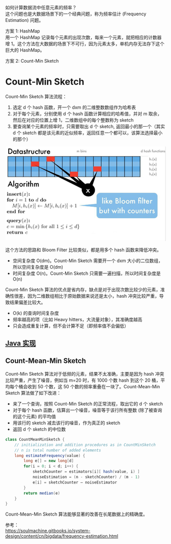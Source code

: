 如何计算数据流中任意元素的频率？  
这个问题也是大数据场景下的一个经典问题，称为频率估计 (Frequency Estimation) 问题。  

方案 1: HashMap  
用一个 HashMap 记录每个元素的出现次数，每来一个元素，就把相应的计数器增 1。这个方法在大数据的场景下不可行，因为元素太多，单机内存无法存下这个巨大的 HashMap。  

方案 2: Count-Min Sketch  

# Count-Min Sketch
Count-Min Sketch 算法流程：  
1. 选定 d 个 hash 函数，开一个 dxm 的二维整数数组作为哈希表
2. 对于每个元素，分别使用 d 个 hash 函数计算相应的哈希值，并对 m 取余，然后在对应的位置上增 1，二维数组中的每个整数称为 sketch
3. 要查询某个元素的频率时，只需要取出 d 个 sketch, 返回最小的那一个（其实 d 个 sketch 都是该元素的近似频率，返回任意一个都可以，该算法选择最小的那个）

![](./Count-Min-Sketch.jpeg)  

这个方法的思路和 Bloom Filter 比较类似，都是用多个 hash 函数来降低冲突。  
* 空间复杂度 O(dm)。Count-Min Sketch 需要开一个 dxm 大小的二位数组，所以空间复杂度是 O(dm)
* 时间复杂度 O(n)。Count-Min Sketch 只需要一遍扫描，所以时间复杂度是 O(n)
  
Count-Min Sketch 算法的优点是省内存，缺点是对于出现次数比较少的元素，准确性很差，因为二维数组相比于原始数据来说还是太小，hash 冲突比较严重，导致结果偏差比较大。  
  
* O(k) 的查询时间复杂度
* 频率越高的项（比如 Heavy hitters，大流量对象），其准确度越高
* 只会造成重复计算，但不会计算不足（即频率值不会偏低）
  
## [Java 实现](../Common%20Data%20Structure%20and%20Data%20Type/Data%20Structure%20Implementation/CountMinSketch/CountMinSketch.java)

## Count-Mean-Min Sketch
Count-Min Sketch 算法对于低频的元素，结果不太准确，主要是因为 hash 冲突比较严重，产生了噪音，例如当 m=20 时，有 1000 个数 hash 到这个 20 桶，平均每个桶会收到 50 个数，这 50 个数的频率重叠在一块了。Count-Mean-Min Sketch 算法做了如下改进：  
* 来了一个查询，按照 Count-Min Sketch 的正常流程，取出它的 d 个 sketch
* 对于每个 hash 函数，估算出一个噪音，噪音等于该行所有整数 (除了被查询的这个元素) 的平均值
* 用该行的 sketch 减去该行的噪音，作为真正的 sketch
* 返回 d 个 sketch 的中位数

```java
class CountMeanMinSketch {
    // initialization and addition procedures as in CountMinSketch
    // n is total number of added elements
    long estimateFrequency(value) {
        long e[] = new long[d]
        for(i = 0; i < d; i++) {
            sketchCounter = estimators[i][ hash(value, i) ]
            noiseEstimation = (n - sketchCounter) / (m - 1)
            e[i] = sketchCounter – noiseEstimator
        }
        return median(e)
    }
}
```  

Count-Mean-Min Sketch 算法能够显著的改善在长尾数据上的精确度。  

参考：  
https://soulmachine.gitbooks.io/system-design/content/cn/bigdata/frequency-estimation.html  
